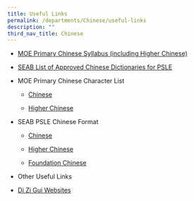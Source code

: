 ```yaml
---
title: Useful Links
permalink: /departments/Chinese/useful-links
description: ""
third_nav_title: Chinese
---
```

<ul>
<li>
<p><a href="https://www.moe.gov.sg/docs/default-source/document/education/syllabuses/mother-tongue-languages/files/chinese-primary-2015.pdf" target="_blank" rel="noopener">MOE Primary Chinese Syllabus (including Higher Chinese)</a></p>
</li>
<li>
<p><a href="https://andersonpri.moe.edu.sg/qql/slot/u196/images/department/CL/list_of_dictionaries_for_examination.pdf" target="_blank" rel="noopener">SEAB List of Approved Chinese Dictionaries for PSLE</a></p>
</li>
	<li>
<p>MOE Primary Chinese Character List&nbsp;</p>
<ul>
<li>
<p><a href="https://andersonpri.moe.edu.sg/qql/slot/u196/images/department/CL/%E2%80%9C%E6%AC%A2%E4%B9%90%E4%BC%99%E4%BC%B4%E2%80%9D%E5%B0%8F%E5%AD%A6%E5%8D%8E%E6%96%87%E7%94%9F%E5%AD%97%E8%A1%A8.pdf" target="_blank" rel="noopener">Chinese</a></p>
</li>
<li>
<p><a href="https://andersonpri.moe.edu.sg/qql/slot/u196/images/department/CL/%E2%80%9C%E6%AC%A2%E4%B9%90%E4%BC%99%E4%BC%B4%E2%80%9D%E5%B0%8F%E5%AD%A6%E9%AB%98%E7%BA%A7%E5%8D%8E%E6%96%87%E7%94%9F%E5%AD%97%E8%A1%A8.pdf" target="_blank" rel="noopener">Higher Chinese</a></p>
</li>
</ul>
</li>
<li>
<p>SEAB PSLE Chinese Format&nbsp;</p>
<ul>
<li>
<p><a href="https://www.seab.gov.sg/content/syllabus/PSLE/2017_PSLE_Subject_info/0005_2017.pdf" target="_blank" rel="noopener">Chinese</a></p>
</li>
<li>
<p><a href="https://www.seab.gov.sg/content/syllabus/PSLE/2017_PSLE_Subject_info/0015_2017.pdf" target="_blank" rel="noopener">Higher Chinese</a></p>
</li>
<li>
<p><a href="https://www.seab.gov.sg/content/syllabus/PSLE/2017_PSLE_Subject_info/0025_2017.pdf" target="_blank" rel="noopener">Foundation Chinese</a></p>
</li>
</ul>
</li>
<li>
<p>Other Useful Links</p>
</li>
<li>
<p><a href="https://sites.google.com/a/dizigui.org.sg/english/home" target="_blank" rel="noopener">Di Zi Gui Websites</a></p>
</li>
</ul>